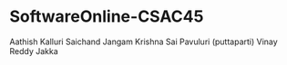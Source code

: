 # SoftwareOnline-CSAC45
Aathish Kalluri 
Saichand Jangam
Krishna Sai Pavuluri (puttaparti)
Vinay Reddy Jakka
